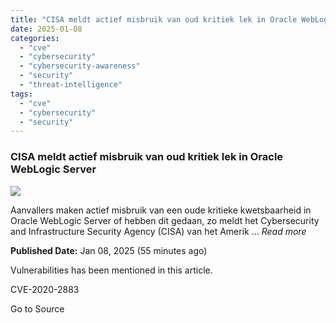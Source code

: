 ```yaml
---
title: "CISA meldt actief misbruik van oud kritiek lek in Oracle WebLogic Server"
date: 2025-01-08
categories: 
  - "cve"
  - "cybersecurity"
  - "cybersecurity-awareness"
  - "security"
  - "threat-intelligence"
tags: 
  - "cve"
  - "cybersecurity"
  - "security"
---
```


### CISA meldt actief misbruik van oud kritiek lek in Oracle WebLogic Server

![](https://upload.cvefeed.io/news/22878/thumbnail.jpg)

Aanvallers maken actief misbruik van een oude kritieke kwetsbaarheid in Oracle WebLogic Server of hebben dit gedaan, zo meldt het Cybersecurity and Infrastructure Security Agency (CISA) van het Amerik ... _Read more_

**Published Date:** Jan 08, 2025 (55 minutes ago)

Vulnerabilities has been mentioned in this article.

CVE-2020-2883

Go to Source
